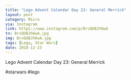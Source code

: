 ```yaml
---
title: "Lego Advent Calendar Day 23: General Merrick"
layout: post
category: Micro
via: Instagram
link: https://www.instagram.com/p/BrvQUBJh6wA
tn: BrvQUBJh6wA.jpg
img: BrvQUBJh6wA.jpg
tags: [Lego, Star Wars]
date: 2018-12-23
---
```

Lego Advent Calendar Day 23: General Merrick

#starwars #lego